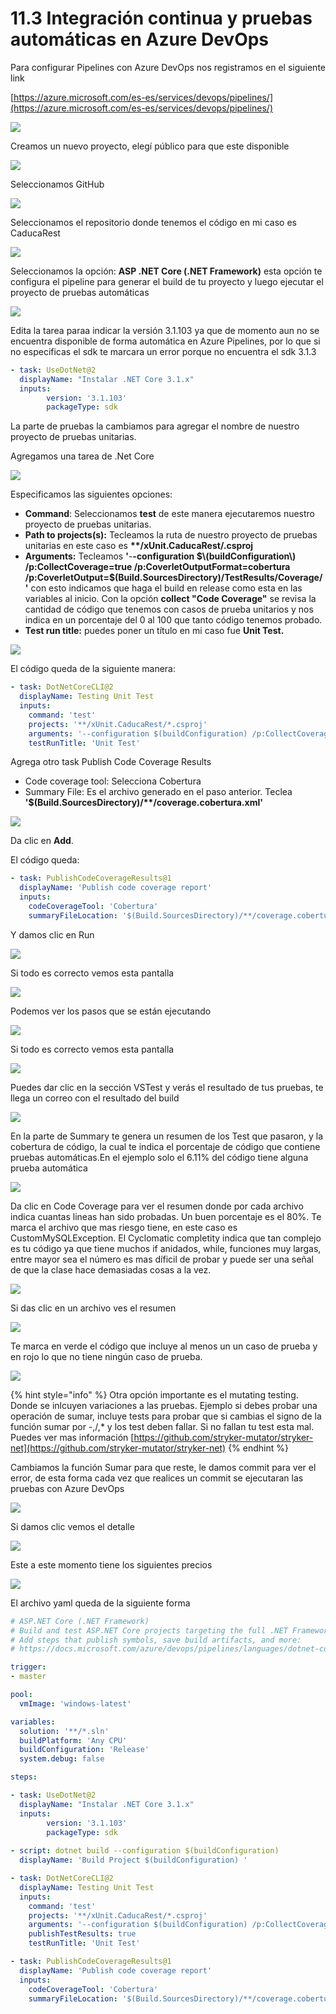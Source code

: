 # 11.3 Integración continua y pruebas automáticas en Azure DevOps

Para configurar Pipelines con Azure DevOps nos registramos en el siguiente link

[https://azure.microsoft.com/es-es/services/devops/pipelines/](https://azure.microsoft.com/es-es/services/devops/pipelines/)

![](../.gitbook/assets/image%20%28369%29.png)

Creamos un nuevo proyecto, elegí público para que este disponible

![](../.gitbook/assets/image%20%28260%29.png)

Seleccionamos GitHub

![](../.gitbook/assets/image%20%28217%29.png)

Seleccionamos el repositorio donde tenemos el código en mi caso es CaducaRest

![](../.gitbook/assets/image%20%2865%29.png)

Seleccionamos la opción: **ASP .NET Core \(.NET Framework\)** esta opción te configura el pipeline para generar el build de tu proyecto y luego ejecutar el proyecto de pruebas automáticas

![](../.gitbook/assets/image%20%2879%29.png)

Edita la tarea paraa indicar la versión 3.1.103 ya que de momento aun no se encuentra disponible de forma automática en Azure Pipelines,  por lo que si no especificas el sdk te marcara un error porque no encuentra el sdk 3.1.3

```yaml
- task: UseDotNet@2 
  displayName: "Instalar .NET Core 3.1.x"
  inputs:
        version: '3.1.103'
        packageType: sdk
```

La parte de pruebas la cambiamos para agregar el nombre de nuestro proyecto de pruebas unitarias. 

Agregamos una tarea de .Net Core

![](../.gitbook/assets/image%20%28158%29.png)

Especificamos las siguientes opciones:

* **Command**: Seleccionamos **test** de este manera ejecutaremos nuestro proyecto de pruebas unitarias.
* **Path to projects\(s\):** Tecleamos la ruta de nuestro proyecto de pruebas unitarias en este caso es **\*\*/xUnit.CaducaRest/.csproj** 
* **Arguments:** Tecleamos **'**-**-configuration $\(buildConfiguration\) /p:CollectCoverage=true /p:CoverletOutputFormat=cobertura /p:CoverletOutput=$\(Build.SourcesDirectory\)/TestResults/Coverage/'** con esto indicamos que haga el build en release como esta en las variables al inicio. Con la opción **collect "Code Coverage"** se revisa la cantidad de código que tenemos con casos de prueba unitarios y nos indica en un porcentaje del 0 al 100 que tanto código tenemos probado.
* **Test run title:** puedes poner un título en mi caso fue **Unit Test.** 

![](../.gitbook/assets/image%20%28145%29.png)

El código queda de la siguiente manera:

```yaml
- task: DotNetCoreCLI@2
  displayName: Testing Unit Test
  inputs:
    command: 'test'
    projects: '**/xUnit.CaducaRest/*.csproj'
    arguments: '--configuration $(buildConfiguration) /p:CollectCoverage=true /p:CoverletOutputFormat=cobertura /p:CoverletOutput=$(Build.SourcesDirectory)/TestResults/Coverage/'
    testRunTitle: 'Unit Test'
```

Agrega otro task Publish Code Coverage Results

* Code coverage tool: Selecciona Cobertura
* Summary File: Es el archivo generado en el paso anterior. Teclea **'$\(Build.SourcesDirectory\)/\*\*/coverage.cobertura.xml'**

![](../.gitbook/assets/imagen%20%2849%29.png)

Da clic en **Add**. 

El código queda:

```yaml
- task: PublishCodeCoverageResults@1
  displayName: 'Publish code coverage report'
  inputs:
    codeCoverageTool: 'Cobertura'
    summaryFileLocation: '$(Build.SourcesDirectory)/**/coverage.cobertura.xml'
```

Y damos clic en Run

![](../.gitbook/assets/image%20%28256%29.png)

Si todo es correcto vemos esta pantalla

![](../.gitbook/assets/image%20%28187%29.png)

Podemos ver los pasos que se están ejecutando

![](../.gitbook/assets/image%20%28328%29.png)

Si todo es correcto vemos esta pantalla

![](../.gitbook/assets/image%20%28255%29.png)

Puedes dar clic en la sección VSTest y verás el resultado de tus pruebas, te llega un correo con el resultado del build

![](../.gitbook/assets/image%20%28223%29.png)

En la parte de Summary te genera un resumen de los Test que pasaron, y la cobertura de código, la cual te indica el porcentaje de código que contiene pruebas automáticas.En el ejemplo solo el 6.11% del código tiene alguna prueba automática

![](../.gitbook/assets/image%20%28174%29.png)

Da clic en Code Coverage para ver el resumen donde por cada archivo indica cuantas lineas han sido probadas. Un buen porcentaje es el 80%. Te marca el archivo que mas riesgo tiene, en este caso es CustomMySQLException. El Cyclomatic completity indica que tan complejo es tu código ya que tiene muchos if anidados, while, funciones muy largas, entre mayor sea el número es mas díficil de probar y puede ser una señal de que la clase hace demasiadas cosas a la vez.

![](../.gitbook/assets/imagen%20%2847%29.png)

Si das clic en un archivo ves el resumen

![](../.gitbook/assets/imagen%20%2850%29.png)

Te marca en verde el código que incluye al menos un un caso de prueba y en rojo lo que no tiene ningún caso de prueba.

![](../.gitbook/assets/imagen%20%2848%29.png)

{% hint style="info" %}
Otra opción importante es el mutating testing. Donde se inlcuyen variaciones a las pruebas. Ejemplo si debes probar una operación de sumar, incluye tests para probar que si cambias el signo de la función sumar por -,/,\* y los test deben fallar. Si no fallan tu test esta mal. Puedes ver mas información [https://github.com/stryker-mutator/stryker-net](https://github.com/stryker-mutator/stryker-net)
{% endhint %}

Cambiamos la función Sumar para que reste, le damos commit para ver el error, de esta forma cada vez que realices un commit se ejecutaran las pruebas con Azure DevOps

![](../.gitbook/assets/image%20%28164%29.png)

Si damos clic vemos el detalle

![](../.gitbook/assets/image%20%28233%29.png)

Este a este momento tiene los siguientes precios

![](../.gitbook/assets/image%20%28357%29.png)

El archivo yaml queda de la siguiente forma

```yaml
# ASP.NET Core (.NET Framework)
# Build and test ASP.NET Core projects targeting the full .NET Framework.
# Add steps that publish symbols, save build artifacts, and more:
# https://docs.microsoft.com/azure/devops/pipelines/languages/dotnet-core

trigger:
- master

pool:
  vmImage: 'windows-latest'

variables:
  solution: '**/*.sln'
  buildPlatform: 'Any CPU'
  buildConfiguration: 'Release'
  system.debug: false

steps:

- task: UseDotNet@2 
  displayName: "Instalar .NET Core 3.1.x"
  inputs:
        version: '3.1.103'
        packageType: sdk
        
- script: dotnet build --configuration $(buildConfiguration)
  displayName: 'Build Project $(buildConfiguration) '

- task: DotNetCoreCLI@2
  displayName: Testing Unit Test
  inputs:
    command: 'test'
    projects: '**/xUnit.CaducaRest/*.csproj'
    arguments: '--configuration $(buildConfiguration) /p:CollectCoverage=true /p:CoverletOutputFormat=cobertura /p:CoverletOutput=$(Build.SourcesDirectory)/TestResults/Coverage/'
    publishTestResults: true
    testRunTitle: 'Unit Test'

- task: PublishCodeCoverageResults@1
  displayName: 'Publish code coverage report'
  inputs:
    codeCoverageTool: 'Cobertura'
    summaryFileLocation: '$(Build.SourcesDirectory)/**/coverage.cobertura.xml'
  
```

